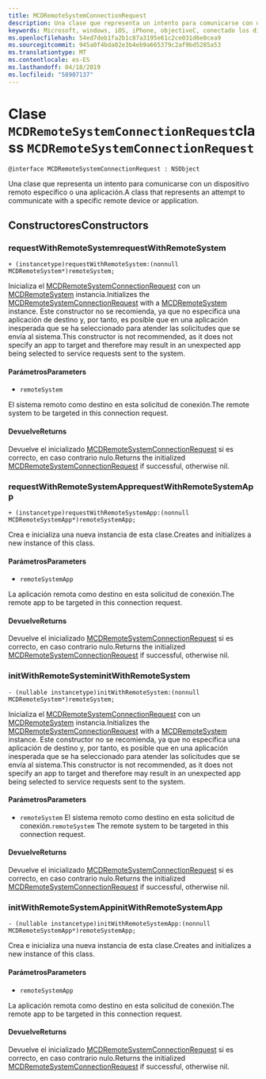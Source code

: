 ```yaml
---
title: MCDRemoteSystemConnectionRequest
description: Una clase que representa un intento para comunicarse con un dispositivo remoto específico o una aplicación.
keywords: Microsoft, windows, iOS, iPhone, objectiveC, conectado los dispositivos, proyecto Roma
ms.openlocfilehash: 54ed7deb1fa2b1c87a3195e61c2ce031d6e0cea9
ms.sourcegitcommit: 945a0f4bda02e3b4eb9a665379c2af9bd5285a53
ms.translationtype: MT
ms.contentlocale: es-ES
ms.lasthandoff: 04/18/2019
ms.locfileid: "58907137"
---
```

# <a name="class-mcdremotesystemconnectionrequest"></a><span data-ttu-id="e223d-104">Clase `MCDRemoteSystemConnectionRequest`</span><span class="sxs-lookup"><span data-stu-id="e223d-104">class `MCDRemoteSystemConnectionRequest`</span></span> 

```
@interface MCDRemoteSystemConnectionRequest : NSObject
```  

<span data-ttu-id="e223d-105">Una clase que representa un intento para comunicarse con un dispositivo remoto específico o una aplicación.</span><span class="sxs-lookup"><span data-stu-id="e223d-105">A class that represents an attempt to communicate with a specific remote device or application.</span></span>

## <a name="constructors"></a><span data-ttu-id="e223d-106">Constructores</span><span class="sxs-lookup"><span data-stu-id="e223d-106">Constructors</span></span>

### <a name="requestwithremotesystem"></a><span data-ttu-id="e223d-107">requestWithRemoteSystem</span><span class="sxs-lookup"><span data-stu-id="e223d-107">requestWithRemoteSystem</span></span>
`+ (instancetype)requestWithRemoteSystem:(nonnull MCDRemoteSystem*)remoteSystem;`

<span data-ttu-id="e223d-108">Inicializa el [MCDRemoteSystemConnectionRequest](MCDRemoteSystemConnectionRequest.md) con un [MCDRemoteSystem](../remotesystems/MCDRemoteSystem.md) instancia.</span><span class="sxs-lookup"><span data-stu-id="e223d-108">Initializes the [MCDRemoteSystemConnectionRequest](MCDRemoteSystemConnectionRequest.md) with a [MCDRemoteSystem](../remotesystems/MCDRemoteSystem.md) instance.</span></span> <span data-ttu-id="e223d-109">Este constructor no se recomienda, ya que no especifica una aplicación de destino y, por tanto, es posible que en una aplicación inesperada que se ha seleccionado para atender las solicitudes que se envía al sistema.</span><span class="sxs-lookup"><span data-stu-id="e223d-109">This constructor is not recommended, as it does not specify an app to target and therefore may result in an unexpected app being selected to service requests sent to the system.</span></span>

#### <a name="parameters"></a><span data-ttu-id="e223d-110">Parámetros</span><span class="sxs-lookup"><span data-stu-id="e223d-110">Parameters</span></span>
* `remoteSystem` 

<span data-ttu-id="e223d-111">El sistema remoto como destino en esta solicitud de conexión.</span><span class="sxs-lookup"><span data-stu-id="e223d-111">The remote system to be targeted in this connection request.</span></span>

#### <a name="returns"></a><span data-ttu-id="e223d-112">Devuelve</span><span class="sxs-lookup"><span data-stu-id="e223d-112">Returns</span></span>
<span data-ttu-id="e223d-113">Devuelve el inicializado [MCDRemoteSystemConnectionRequest](MCDRemoteSystemConnectionRequest.md) si es correcto, en caso contrario nulo.</span><span class="sxs-lookup"><span data-stu-id="e223d-113">Returns the initialized [MCDRemoteSystemConnectionRequest](MCDRemoteSystemConnectionRequest.md) if successful, otherwise nil.</span></span>

### <a name="requestwithremotesystemapp"></a><span data-ttu-id="e223d-114">requestWithRemoteSystemApp</span><span class="sxs-lookup"><span data-stu-id="e223d-114">requestWithRemoteSystemApp</span></span>
`+ (instancetype)requestWithRemoteSystemApp:(nonnull MCDRemoteSystemApp*)remoteSystemApp;`

<span data-ttu-id="e223d-115">Crea e inicializa una nueva instancia de esta clase.</span><span class="sxs-lookup"><span data-stu-id="e223d-115">Creates and initializes a new instance of this class.</span></span>

#### <a name="parameters"></a><span data-ttu-id="e223d-116">Parámetros</span><span class="sxs-lookup"><span data-stu-id="e223d-116">Parameters</span></span>
* `remoteSystemApp` 

<span data-ttu-id="e223d-117">La aplicación remota como destino en esta solicitud de conexión.</span><span class="sxs-lookup"><span data-stu-id="e223d-117">The remote app to be targeted in this connection request.</span></span>

#### <a name="returns"></a><span data-ttu-id="e223d-118">Devuelve</span><span class="sxs-lookup"><span data-stu-id="e223d-118">Returns</span></span>
<span data-ttu-id="e223d-119">Devuelve el inicializado [MCDRemoteSystemConnectionRequest](MCDRemoteSystemConnectionRequest.md) si es correcto, en caso contrario nulo.</span><span class="sxs-lookup"><span data-stu-id="e223d-119">Returns the initialized [MCDRemoteSystemConnectionRequest](MCDRemoteSystemConnectionRequest.md) if successful, otherwise nil.</span></span>

### <a name="initwithremotesystem"></a><span data-ttu-id="e223d-120">initWithRemoteSystem</span><span class="sxs-lookup"><span data-stu-id="e223d-120">initWithRemoteSystem</span></span>
`- (nullable instancetype)initWithRemoteSystem:(nonnull MCDRemoteSystem*)remoteSystem;`

<span data-ttu-id="e223d-121">Inicializa el [MCDRemoteSystemConnectionRequest](MCDRemoteSystemConnectionRequest.md) con un [MCDRemoteSystem](../remotesystems/MCDRemoteSystem.md) instancia.</span><span class="sxs-lookup"><span data-stu-id="e223d-121">Initializes the [MCDRemoteSystemConnectionRequest](MCDRemoteSystemConnectionRequest.md) with a [MCDRemoteSystem](../remotesystems/MCDRemoteSystem.md) instance.</span></span> <span data-ttu-id="e223d-122">Este constructor no se recomienda, ya que no especifica una aplicación de destino y, por tanto, es posible que en una aplicación inesperada que se ha seleccionado para atender las solicitudes que se envía al sistema.</span><span class="sxs-lookup"><span data-stu-id="e223d-122">This constructor is not recommended, as it does not specify an app to target and therefore may result in an unexpected app being selected to service requests sent to the system.</span></span>

#### <a name="parameters"></a><span data-ttu-id="e223d-123">Parámetros</span><span class="sxs-lookup"><span data-stu-id="e223d-123">Parameters</span></span>
* <span data-ttu-id="e223d-124">`remoteSystem` El sistema remoto como destino en esta solicitud de conexión.</span><span class="sxs-lookup"><span data-stu-id="e223d-124">`remoteSystem` The remote system to be targeted in this connection request.</span></span>

#### <a name="returns"></a><span data-ttu-id="e223d-125">Devuelve</span><span class="sxs-lookup"><span data-stu-id="e223d-125">Returns</span></span>
<span data-ttu-id="e223d-126">Devuelve el inicializado [MCDRemoteSystemConnectionRequest](MCDRemoteSystemConnectionRequest.md) si es correcto, en caso contrario nulo.</span><span class="sxs-lookup"><span data-stu-id="e223d-126">Returns the initialized [MCDRemoteSystemConnectionRequest](MCDRemoteSystemConnectionRequest.md) if successful, otherwise nil.</span></span>

### <a name="initwithremotesystemapp"></a><span data-ttu-id="e223d-127">initWithRemoteSystemApp</span><span class="sxs-lookup"><span data-stu-id="e223d-127">initWithRemoteSystemApp</span></span>
`- (nullable instancetype)initWithRemoteSystemApp:(nonnull MCDRemoteSystemApp*)remoteSystemApp;`

<span data-ttu-id="e223d-128">Crea e inicializa una nueva instancia de esta clase.</span><span class="sxs-lookup"><span data-stu-id="e223d-128">Creates and initializes a new instance of this class.</span></span>

#### <a name="parameters"></a><span data-ttu-id="e223d-129">Parámetros</span><span class="sxs-lookup"><span data-stu-id="e223d-129">Parameters</span></span>
* `remoteSystemApp` 

<span data-ttu-id="e223d-130">La aplicación remota como destino en esta solicitud de conexión.</span><span class="sxs-lookup"><span data-stu-id="e223d-130">The remote app to be targeted in this connection request.</span></span>

#### <a name="returns"></a><span data-ttu-id="e223d-131">Devuelve</span><span class="sxs-lookup"><span data-stu-id="e223d-131">Returns</span></span>
<span data-ttu-id="e223d-132">Devuelve el inicializado [MCDRemoteSystemConnectionRequest](MCDRemoteSystemConnectionRequest.md) si es correcto, en caso contrario nulo.</span><span class="sxs-lookup"><span data-stu-id="e223d-132">Returns the initialized [MCDRemoteSystemConnectionRequest](MCDRemoteSystemConnectionRequest.md) if successful, otherwise nil.</span></span>